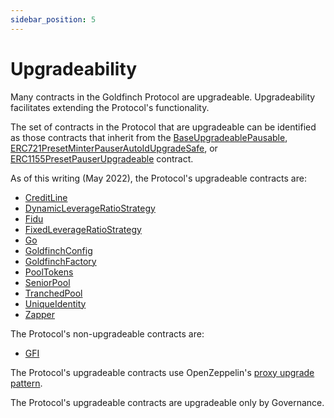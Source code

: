 ```yaml
---
sidebar_position: 5
---
```


# Upgradeability

Many contracts in the Goldfinch Protocol are upgradeable. Upgradeability facilitates extending the Protocol's functionality.

The set of contracts in the Protocol that are upgradeable can be identified as those contracts that inherit from the [BaseUpgradeablePausable](./contracts/core/BaseUpgradeablePausable), [ERC721PresetMinterPauserAutoIdUpgradeSafe](https://github.com/goldfinch-eng/mono/blob/main/packages/protocol/contracts/external/ERC721PresetMinterPauserAutoId.sol), or [ERC1155PresetPauserUpgradeable](https://github.com/goldfinch-eng/mono/blob/main/packages/protocol/contracts/external/ERC1155PresetPauserUpgradeable.sol) contract.

As of this writing (May 2022), the Protocol's upgradeable contracts are:
- [CreditLine](./contracts/core/CreditLine)
- [DynamicLeverageRatioStrategy](./contracts/core/DynamicLeverageRatioStrategy)
- [Fidu](./contracts/core/Fidu)
- [FixedLeverageRatioStrategy](./contracts/core/FixedLeverageRatioStrategy)
- [Go](./contracts/core/Go)
- [GoldfinchConfig](./contracts/core/GoldfinchConfig)
- [GoldfinchFactory](./contracts/core/GoldfinchFactory)
- [PoolTokens](./contracts/core/PoolTokens)
- [SeniorPool](./contracts/core/SeniorPool)
- [TranchedPool](./contracts/core/TranchedPool)
- [UniqueIdentity](./contracts/core/UniqueIdentity)
- [Zapper](./contracts/core/Zapper)

The Protocol's non-upgradeable contracts are:
- [GFI](./contracts/core/GFI)

The Protocol's upgradeable contracts use OpenZeppelin's [proxy upgrade pattern](https://docs.openzeppelin.com/upgrades-plugins/1.x/proxies).

The Protocol's upgradeable contracts are upgradeable only by Governance.
